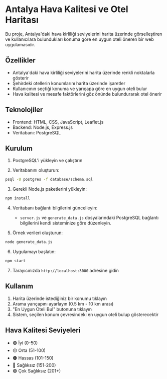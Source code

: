 # Antalya Hava Kalitesi ve Otel Haritası

Bu proje, Antalya'daki hava kirliliği seviyelerini harita üzerinde görselleştiren ve kullanıcılara bulundukları konuma göre en uygun oteli öneren bir web uygulamasıdır.

## Özellikler

- Antalya'daki hava kirliliği seviyelerini harita üzerinde renkli noktalarla gösterir
- Şehirdeki otellerin konumlarını harita üzerinde işaretler
- Kullanıcının seçtiği konuma ve yarıçapa göre en uygun oteli bulur
- Hava kalitesi ve mesafe faktörlerini göz önünde bulundurarak otel önerir

## Teknolojiler

- Frontend: HTML, CSS, JavaScript, Leaflet.js
- Backend: Node.js, Express.js
- Veritabanı: PostgreSQL

## Kurulum

1. PostgreSQL'i yükleyin ve çalıştırın

2. Veritabanını oluşturun:
```bash
psql -U postgres -f database/schema.sql
```

3. Gerekli Node.js paketlerini yükleyin:
```bash
npm install
```

4. Veritabanı bağlantı bilgilerini güncelleyin:
   - `server.js` ve `generate_data.js` dosyalarındaki PostgreSQL bağlantı bilgilerini kendi sisteminize göre düzenleyin.

5. Örnek verileri oluşturun:
```bash
node generate_data.js
```

6. Uygulamayı başlatın:
```bash
npm start
```

7. Tarayıcınızda `http://localhost:3000` adresine gidin

## Kullanım

1. Harita üzerinde istediğiniz bir konumu tıklayın
2. Arama yarıçapını ayarlayın (0.5 km - 10 km arası)
3. "En Uygun Oteli Bul" butonuna tıklayın
4. Sistem, seçilen konum çevresindeki en uygun oteli bulup gösterecektir

## Hava Kalitesi Seviyeleri

- 🟢 İyi (0-50)
- 🟡 Orta (51-100)
- 🟠 Hassas (101-150)
- 🔴 Sağlıksız (151-200)
- 🟣 Çok Sağlıksız (201+)
